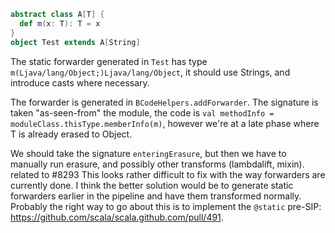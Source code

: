 ```scala
abstract class A[T] {
  def m(x: T): T = x
}
object Test extends A[String]
```

The static forwarder generated in `Test` has type `m(Ljava/lang/Object;)Ljava/lang/Object`, it should use Strings, and introduce casts where necessary.

The forwarder is generated in `BCodeHelpers.addForwarder`. The signature is taken "as-seen-from" the module, the code is `val methodInfo = moduleClass.thisType.memberInfo(m)`, however we're at a late phase where T is already erased to Object.

We should take the signature `enteringErasure`, but then we have to manually run erasure, and possibly other transforms (lambdalift, mixin).
related to #8293
This looks rather difficult to fix with the way forwarders are currently done. I think the better solution would be to generate static forwarders earlier in the pipeline and have them transformed normally. Probably the right way to go about this is to implement the `@static` pre-SIP: https://github.com/scala/scala.github.com/pull/491.
